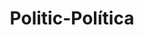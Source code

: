 ---
layout: posts_by_category
categories: politic
title: Politic-Política
permalink: /category/politics
---